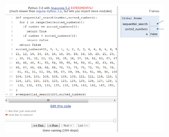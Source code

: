 ![Python tutor image](https://raw.githubusercontent.com/EdisonDeLorgues/NSI/master/hint/Correction/3.png)
